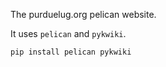 The purduelug.org pelican website.

It uses `pelican` and `pykwiki`.

    pip install pelican pykwiki
